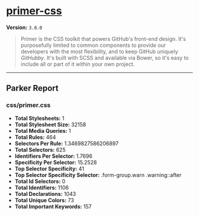 # [primer-css]( http://primercss.io )

**Version:** `3.0.0`

> Primer is the CSS toolkit that powers GitHub's front-end design. It's purposefully limited to common components to provide our developers with the most flexibility, and to keep GitHub uniquely *GitHubby*. It's built with SCSS and available via Bower, so it's easy to include all or part of it within your own project.

* * *

## Parker Report

### css/primer.css

- **Total Stylesheets:** 1
- **Total Stylesheet Size:** 32158
- **Total Media Queries:** 1
- **Total Rules:** 464
- **Selectors Per Rule:** 1.3469827586206897
- **Total Selectors:** 625
- **Identifiers Per Selector:** 1.7696
- **Specificity Per Selector:** 15.2528
- **Top Selector Specificity:** 41
- **Top Selector Specificity Selector:** .form-group.warn .warning::after
- **Total Id Selectors:** 0
- **Total Identifiers:** 1106
- **Total Declarations:** 1043
- **Total Unique Colors:** 73
- **Total Important Keywords:** 157
